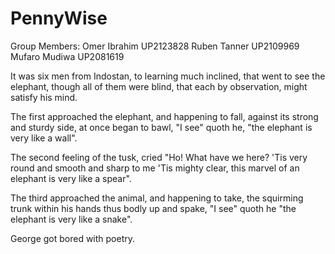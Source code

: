 # PennyWise

Group Members:
Omer Ibrahim UP2123828
Ruben Tanner UP2109969
Mufaro Mudiwa UP2081619
<!-- ENTER YOUR NAMES AND STUDENT NUMBERS BELOW :) -->

It was six men from Indostan,
to learning much inclined,
that went to see the elephant,
though all of them were blind,
that each by observation,
might satisfy his mind.

The first approached the elephant,
and happening to fall,
against its strong and sturdy side,
at once began to bawl,
"I see" quoth he, "the elephant
is very like a wall".

The second feeling of the tusk,
cried "Ho! What have we here?
'Tis very round and smooth and sharp
to me 'Tis mighty clear,
this marvel of an elephant
is very like a spear".

The third approached the animal,
and happening to take,
the squirming trunk within his hands
thus bodly up and spake,
"I see" quoth he "the elephant is 
very like a snake".

George got bored with poetry.
